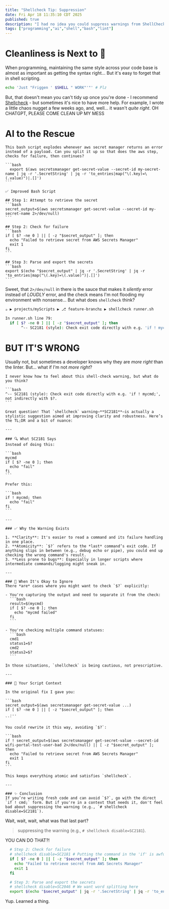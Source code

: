 ```yaml
---
title: "Shellcheck Tip: Suppression"
date: Fri Apr 18 11:35:10 CDT 2025
published: true
description: "I had no idea you could suppress warnings from ShellCheck, but now I know, and so do you"
tags: ["programming","ai","shell","bash","lint"]
---
```


# Cleanliness is Next to 🐐

When programming, maintaining the same style across your code base is almost as important as getting the syntax right... But it's easy to forget that in shell scripting.

```bash
echo 'Just "Friggen ' $SHELL " WORK"'"' # Plz
```

But, that doesn't mean you can't tidy up once you're done - I recommend [Shellcheck](https://www.shellcheck.net/) - but sometimes it's nice to have more help. For example, I wrote a little chaos nugget a few weeks ago, and, well... it wasn't _quite right_. OH CHATGPT, PLEASE COME CLEAN UP MY MESS

# AI to the Rescue

````flare
This bash script explodes whenever aws secret manager returns an error instead of a payload. Can you split it up so that does the aws step, checks for failure, then continues?

```bash
  export $(aws secretsmanager get-secret-value --secret-id my-secret-name | jq -r '.SecretString' | jq -r 'to_entries|map("\(.key)=\(.value)")|.[]')
```
````

````assistant
✅ Improved Bash Script

## Step 1: Attempt to retrieve the secret
```bash
secret_output=$(aws secretsmanager get-secret-value --secret-id my-secret-name 2>/dev/null)
```

## Step 2: Check for failure
```bash
if [ $? -ne 0 ] || [ -z "$secret_output" ]; then
  echo "Failed to retrieve secret from AWS Secrets Manager"
  exit 1
fi
```

## Step 3: Parse and export the secrets
```bash
export $(echo "$secret_output" | jq -r '.SecretString' | jq -r 'to_entries|map("\(.key)=\(.value)")|.[]') 
```
````

Sweet, that `2>/dev/null` in there is the sauce that makes it *silently* error instead of *LOUDLY* error, and the check means I'm not flooding my environment with nonsense... But what does `shellcheck` think?

```bash
☕ ▶ projects/myScripts ▶ ⎇ feature-branch± ▶ shellcheck runner.sh

In runner.sh line 79:
  if [ $? -ne 0 ] || [ -z "$secret_output" ]; then
       ^-- SC2181 (style): Check exit code directly with e.g. 'if ! mycmd;', not indirectly with $?.
```

# BUT IT'S WRONG

Usually not, but sometimes a developer knows why they are _more right_ than the linter. But... what if I'm not _more right_?

````flare
I never know how to feel about this shell-check warning, but what do you think?

```bash
^-- SC2181 (style): Check exit code directly with e.g. 'if ! mycmd;', not indirectly with $?.
```
````

````assistant
Great question! That `shellcheck` warning—**SC2181**—is actually a stylistic suggestion aimed at improving clarity and robustness. Here’s the TL;DR and a bit of nuance:

---

### 🔍 What SC2181 Says
Instead of doing this:

```bash
mycmd
if [ $? -ne 0 ]; then
  echo "fail"
fi
```

Prefer this:

```bash
if ! mycmd; then
  echo "fail"
fi
```

---

### ✅ Why the Warning Exists

1. **Clarity**: It's easier to read a command and its failure handling in one place.
2. **Atomicity**: `$?` refers to the *last* command’s exit code. If anything slips in between (e.g., debug echo or pipe), you could end up checking the wrong command's result.
3. **Less prone to bugs**: Especially in longer scripts where intermediate commands/logging might sneak in.

---

### 🤔 When It's Okay to Ignore
There *are* cases where you might want to check `$?` explicitly:

- You're capturing the output and need to separate it from the check:
  ```bash
  result=$(mycmd)
  if [ $? -ne 0 ]; then
    echo "mycmd failed"
  fi
  ```

- You're checking multiple command statuses:
  ```bash
  cmd1
  status1=$?
  cmd2
  status2=$?
  ```

In those situations, `shellcheck` is being cautious, not prescriptive.

---

### 🧠 Your Script Context

In the original fix I gave you:

```bash
secret_output=$(aws secretsmanager get-secret-value ...)
if [ $? -ne 0 ] || [ -z "$secret_output" ]; then
  ...
```

You could rewrite it this way, avoiding `$?`:

```bash
if ! secret_output=$(aws secretsmanager get-secret-value --secret-id wifi-portal-test-user-bad 2>/dev/null) || [ -z "$secret_output" ]; then
  echo "Failed to retrieve secret from AWS Secrets Manager"
  exit 1
fi
```

This keeps everything atomic and satisfies `shellcheck`.

---

### ✨ Conclusion
If you’re writing fresh code and can avoid `$?`, go with the direct `if ! cmd;` form. But if you're in a context that needs it, don't feel bad about suppressing the warning (e.g., `# shellcheck disable=SC2181`).
````

Wait, wait, wait, what was that last part?

> suppressing the warning (e.g., `# shellcheck disable=SC2181`).

YOU CAN DO THAT?!

```bash
  # Step 2: Check for failure
  # shellcheck disable=SC2181 # Putting the command in the 'if' is awful in this case
  if [ $? -ne 0 ] || [ -z "$secret_output" ]; then
    echo "Failed to retrieve secret from AWS Secrets Manager"
    exit 1
  fi

  # Step 3: Parse and export the secrets
  # shellcheck disable=SC2046 # We want word splitting here
  export $(echo "$secret_output" | jq -r '.SecretString' | jq -r 'to_entries|map("\(.key)=\(.value)")|.[]') 
```

Yup. Learned a thing.

